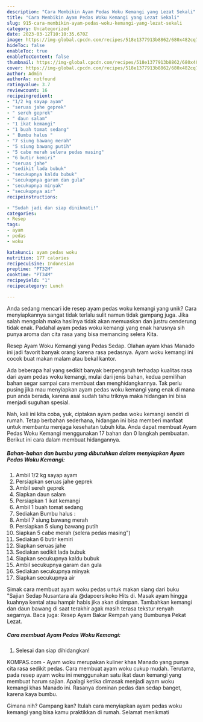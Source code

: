 ```yaml
---
description: "Cara Membikin Ayam Pedas Woku Kemangi yang Lezat Sekali"
title: "Cara Membikin Ayam Pedas Woku Kemangi yang Lezat Sekali"
slug: 915-cara-membikin-ayam-pedas-woku-kemangi-yang-lezat-sekali
category: Uncategorized
date: 2023-03-12T10:10:35.670Z
image: https://img-global.cpcdn.com/recipes/518e1377913b8862/680x482cq70/ayam-pedas-woku-kemangi-foto-resep-utama.jpg
hideToc: false
enableToc: true
enableTocContent: false
thumbnail: https://img-global.cpcdn.com/recipes/518e1377913b8862/680x482cq70/ayam-pedas-woku-kemangi-foto-resep-utama.jpg
cover: https://img-global.cpcdn.com/recipes/518e1377913b8862/680x482cq70/ayam-pedas-woku-kemangi-foto-resep-utama.jpg
author: Admin
authorAv: notfound
ratingvalue: 3.7
reviewcount: 16
recipeingredient:
- "1/2 kg sayap ayam"
- "seruas jahe geprek"
- " sereh geprek"
- " daun salam"
- "1 ikat kemangi"
- "1 buah tomat sedang"
- " Bumbu halus "
- "7 siung bawang merah"
- "5 siung bawang putih"
- "5 cabe merah selera pedas masing"
- "6 butir kemiri"
- "seruas jahe"
- "sedikit lada bubuk"
- "secukupnya kaldu bubuk"
- "secukupnya garam dan gula"
- "secukupnya minyak"
- "secukupnya air"
recipeinstructions:

- "Sudah jadi dan siap dinikmati!"
categories:
- Resep
tags:
- ayam
- pedas
- woku

katakunci: ayam pedas woku 
nutrition: 177 calories
recipecuisine: Indonesian
preptime: "PT32M"
cooktime: "PT34M"
recipeyield: "1"
recipecategory: Lunch

---
```





Anda sedang mencari ide resep ayam pedas woku kemangi yang unik? Cara menyiapkannya sangat tidak terlalu sulit namun tidak gampang juga. Jika salah mengolah maka hasilnya tidak akan memuaskan dan justru cenderung tidak enak. Padahal ayam pedas woku kemangi yang enak harusnya sih punya aroma dan cita rasa yang bisa memancing selera Kita.





Resep Ayam Woku Kemangi yang Pedas Sedap. Olahan ayam khas Manado ini jadi favorit banyak orang karena rasa pedasnya. Ayam woku kemangi ini cocok buat makan malam atau bekal kantor.

Ada beberapa hal yang sedikit banyak berpengaruh terhadap kualitas rasa dari ayam pedas woku kemangi, mulai dari jenis bahan, kedua pemilihan bahan segar sampai cara membuat dan menghidangkannya. Tak perlu pusing jika mau menyiapkan ayam pedas woku kemangi yang enak di mana pun anda berada, karena asal sudah tahu triknya maka hidangan ini bisa menjadi suguhan spesial.






Nah, kali ini kita coba, yuk, ciptakan ayam pedas woku kemangi sendiri di rumah. Tetap berbahan sederhana, hidangan ini bisa memberi manfaat untuk membantu menjaga kesehatan tubuh kita. Anda dapat membuat Ayam Pedas Woku Kemangi menggunakan 17 bahan dan 0 langkah pembuatan. Berikut ini cara dalam membuat hidangannya.

<!--inarticleads1-->

##### Bahan-bahan dan bumbu yang dibutuhkan dalam menyiapkan Ayam Pedas Woku Kemangi:

1. Ambil 1/2 kg sayap ayam
1. Persiapkan seruas jahe geprek
1. Ambil  sereh geprek
1. Siapkan  daun salam
1. Persiapkan 1 ikat kemangi
1. Ambil 1 buah tomat sedang
1. Sediakan  Bumbu halus :
1. Ambil 7 siung bawang merah
1. Persiapkan 5 siung bawang putih
1. Siapkan 5 cabe merah (selera pedas masing&#34;)
1. Sediakan 6 butir kemiri
1. Siapkan seruas jahe
1. Sediakan sedikit lada bubuk
1. Siapkan secukupnya kaldu bubuk
1. Ambil secukupnya garam dan gula
1. Sediakan secukupnya minyak
1. Siapkan secukupnya air


Simak cara membuat ayam woku pedas untuk makan siang dari buku &#34;Sajian Sedap Nusantara ala @dapoersikoko Hits di. Masak ayam hingga kuahnya kental atau hampir habis jika akan disimpan. Tambahkan kemangi dan daun bawang di saat terakhir agak masih terasa tekstur renyah segarnya. Baca juga: Resep Ayam Bakar Rempah yang Bumbunya Pekat Lezat. 

<!--inarticleads2-->

##### Cara membuat Ayam Pedas Woku Kemangi:


1. Selesai dan siap dihidangkan!

KOMPAS.com - Ayam woku merupakan kuliner khas Manado yang punya cita rasa sedikit pedas. Cara membuat ayam woku cukup mudah. Terutama, pada resep ayam woku ini menggunakan satu ikat daun kemangi yang membuat harum sajian. Apalagi ketika dimasak menjadi ayam woku kemangi khas Manado ini. Rasanya dominan pedas dan sedap banget, karena kaya bumbu. 

Gimana nih? Gampang kan? Itulah cara menyiapkan ayam pedas woku kemangi yang bisa kamu praktikkan di rumah. Selamat menikmati

